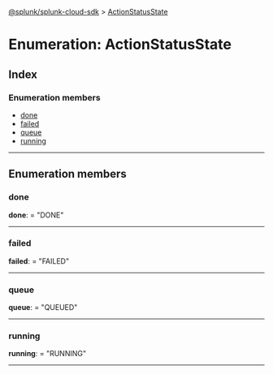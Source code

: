 [@splunk/splunk-cloud-sdk](../README.md) > [ActionStatusState](../enums/actionstatusstate.md)

# Enumeration: ActionStatusState

## Index

### Enumeration members

* [done](actionstatusstate.md#done)
* [failed](actionstatusstate.md#failed)
* [queue](actionstatusstate.md#queue)
* [running](actionstatusstate.md#running)

---

## Enumeration members

<a id="done"></a>

###  done

**done**:  = "DONE"

___
<a id="failed"></a>

###  failed

**failed**:  = "FAILED"

___
<a id="queue"></a>

###  queue

**queue**:  = "QUEUED"

___
<a id="running"></a>

###  running

**running**:  = "RUNNING"

___

